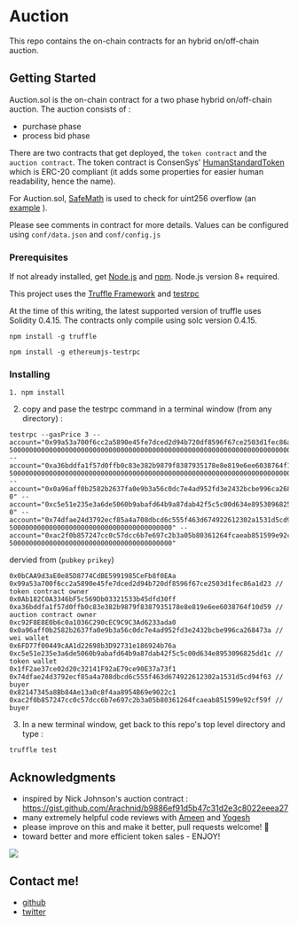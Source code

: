 # Auction

This repo contains the on-chain contracts for an hybrid on/off-chain auction.

## Getting Started
Auction.sol is the on-chain contract for a two phase hybrid on/off-chain auction. The auction consists of :
* purchase phase
* process bid phase

There are two contracts that get deployed, the `token contract` and the `auction contract`. The token contract is ConsenSys' [HumanStandardToken](https://github.com/ConsenSys/Tokens/blob/master/contracts/HumanStandardToken.sol) which is ERC-20 compliant (it adds some properties for easier human readability, hence the name). 

For Auction.sol, [SafeMath](https://github.com/OpenZeppelin/zeppelin-solidity/blob/master/contracts/math/SafeMath.sol) is used to check for uint256 overflow (an [example](https://gist.github.com/aquabu/30378c5375f388a28572dd18d58f787f) ). 

Please see comments in contract for more details. Values can be configured using `conf/data.json` and `conf/config.js`


### Prerequisites

If not already installed, get [Node.js](https://nodejs.org/) and [npm](https://www.npmjs.com). Node.js version 8+ required.

This project uses the [Truffle Framework](http://truffleframework.com) and [testrpc](https://github.com/ethereumjs/testrpc)

At the time of this writing, the latest supported version of truffle uses Solidity 0.4.15. The contracts only compile using solc version 0.4.15.

```
npm install -g truffle 
```

```
npm install -g ethereumjs-testrpc
```

### Installing

```
1. npm install
```

2. copy and pase the testrpc command in a terminal window (from any directory) :

```
testrpc --gasPrice 3 --account="0x99a53a700f6cc2a5890e45fe7dced2d94b720df8596f67ce2503d1fec86a1d23, 500000000000000000000000000000000000000000000000000000000000000000000000000000000" --account="0xa36bddfa1f57d0ffb0c83e382b9879f8387935178e8e819e6ee6038764f10d59, 500000000000000000000000000000000000000000000000000000000000000000000000000000000" --account="0x0a96aff0b2582b2637fa0e9b3a56c0dc7e4ad952fd3e2432bcbe996ca268473a, 0" --account="0xc5e51e235e3a6de5060b9abafd64b9a87dab42f5c5c00d634e8953096825dd1c, 0" --account="0x74dfae24d3792ecf85a4a708dbcd6c555f463d674922612302a1531d5cd94f63, 50000000000000000000000000000000000000000" --account="0xac2f0b857247cc0c57dcc6b7e697c2b3a05b80361264fcaeab851599e92cf59f, 50000000000000000000000000000000000000000"
```
dervied from (`pubkey` `prikey`)
```
0x0bCAA9d3aE0e85D8774CdBE5991985CeFb8f0EAa 0x99a53a700f6cc2a5890e45fe7dced2d94b720df8596f67ce2503d1fec86a1d23 // token contract owner
0x0Ab182C0A3346bF5c569Db03321533b45dfd30ff 0xa36bddfa1f57d0ffb0c83e382b9879f8387935178e8e819e6ee6038764f10d59 // auction contract owner
0xc92F8E8E0b6c0a1036C290cEC9C9C3Ad6233ada0 0x0a96aff0b2582b2637fa0e9b3a56c0dc7e4ad952fd3e2432bcbe996ca268473a // wei wallet
0x6FD77f00449cAA1d22698b3D92731e186924b76a 0xc5e51e235e3a6de5060b9abafd64b9a87dab42f5c5c00d634e8953096825dd1c // token wallet
0x1fF2ae37ce02d20c32141F92aE79ce90E37a73f1 0x74dfae24d3792ecf85a4a708dbcd6c555f463d674922612302a1531d5cd94f63 // buyer
0x82147345a8Bb84Ae13a0c8f4aa8954B69e9022c1 0xac2f0b857247cc0c57dcc6b7e697c2b3a05b80361264fcaeab851599e92cf59f // buyer
```

3. In a new terminal window, get back to this repo's top level directory and type :

```
truffle test
```

## Acknowledgments
* inspired by Nick Johnson's auction contract : https://gist.github.com/Arachnid/b9886ef91d5b47c31d2e3c8022eeea27
* many extremely helpful code reviews with [Ameen](https://github.com/ameensol) and [Yogesh](https://github.com/yogeshgo05)
* please improve on this and make it better, pull requests welcome! 🚀
* toward better and more efficient token sales - ENJOY!

![](https://i.pinimg.com/736x/7f/1f/4d/7f1f4dc4c3fe6f1385e4abe541cb1df4--so-funny-funny-shit.jpg)


## Contact me!
* [github](https://github.com/jamesyoung)
* [twitter](https://twitter.com/jamesyoung)
